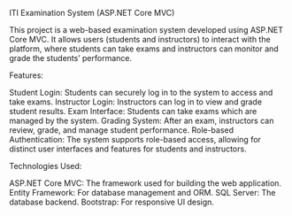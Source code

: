 ITI Examination System (ASP.NET Core MVC)

This project is a web-based examination system developed using ASP.NET Core MVC. It allows users (students and instructors) to interact with the platform, where students can take exams and instructors can monitor and grade the students’ performance.

Features:

Student Login: Students can securely log in to the system to access and take exams.
Instructor Login: Instructors can log in to view and grade student results.
Exam Interface: Students can take exams which are managed by the system.
Grading System: After an exam, instructors can review, grade, and manage student performance.
Role-based Authentication: The system supports role-based access, allowing for distinct user interfaces and features for students and instructors.


Technologies Used:

ASP.NET Core MVC: The framework used for building the web application.
Entity Framework: For database management and ORM.
SQL Server: The database backend.
Bootstrap: For responsive UI design.
